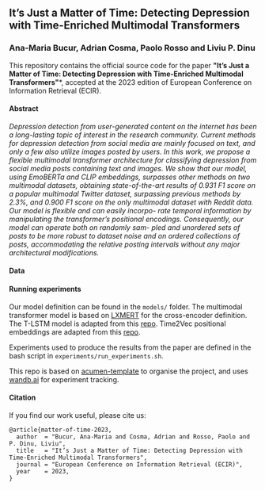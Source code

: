 ## It’s Just a Matter of Time: Detecting Depression with Time-Enriched Multimodal Transformers
### Ana-Maria Bucur, Adrian Cosma, Paolo Rosso and Liviu P. Dinu

This repository contains the official source code for the paper **"It’s Just a Matter of Time: Detecting Depression with Time-Enriched Multimodal Transformers"***, accepted at the 2023 edition of European Conference on Information Retrieval (ECIR).

#### Abstract
*Depression detection from user-generated content on the internet has
been a long-lasting topic of interest in the research community. Current
methods for depression detection from social media are mainly focused
on text, and only a few also utilize images posted by users. In this work,
we propose a flexible multimodal transformer architecture for classifying
depression from social media posts containing text and images. We show
that our model, using EmoBERTa and CLIP embeddings, surpasses other
methods on two multimodal datasets, obtaining state-of-the-art results
of 0.931 F1 score on a popular multimodal Twitter dataset, surpassing
previous methods by 2.3%, and 0.900 F1 score on the only multimodal
dataset with Reddit data. Our model is flexible and can easily incorpo-
rate temporal information by manipulating the transformer’s positional
encodings. Consequently, our model can operate both on randomly sam-
pled and unordered sets of posts to be more robust to dataset noise
and on ordered collections of posts, accommodating the relative posting
intervals without any major architectural modifications.*

#### Data




#### Running experiments

Our model definition can be found in the `models/` folder. The multimodal transformer model is based on [LXMERT](https://github.com/airsplay/lxmert) for the cross-encoder definition. The T-LSTM model is adapted from this [repo](https://github.com/duskybomb/tlstm). Time2Vec positional embeddings are adapted from this [repo](https://github.com/ojus1/Time2Vec-PyTorch).

Experiments used to produce the results from the paper are defined in the bash script in `experiments/run_experiments.sh`.


This repo is based on [acumen-template](https://github.com/cosmaadrian/acumen-template) to organise the project, and uses [wandb.ai](https://wandb.ai/) for experiment tracking.


#### Citation
If you find our work useful, please cite us:

```
@article{matter-of-time-2023,
  author  = "Bucur, Ana-Maria and Cosma, Adrian and Rosso, Paolo and P. Dinu, Liviu",
  title   = "It’s Just a Matter of Time: Detecting Depression with Time-Enriched Multimodal Transformers",
  journal = "European Conference on Information Retrieval (ECIR)",
  year    = 2023,
}
```
